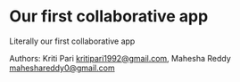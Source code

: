 # Our first collaborative app

Literally our first collaborative app

Authors: Kriti Pari <kritipari1992@gmail.com>, Mahesha Reddy <maheshareddy0@gmail.com>
